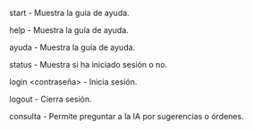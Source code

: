 
start - Muestra la guía de ayuda.

help - Muestra la guía de ayuda.

ayuda - Muestra la guía de ayuda.

status - Muestra si ha iniciado sesión o no.

login <usuario> <contraseña> - Inicia sesión.

logout - Cierra sesión.

consulta <consulta> - Permite preguntar a la IA por sugerencias o órdenes.

